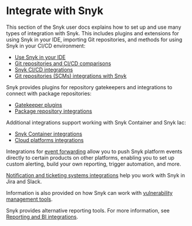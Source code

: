 # Integrate with Snyk

This section of the Snyk user docs explains how to set up and use many types of integration with Snyk.  This includes plugins and extensions for using Snyk in your IDE, importing Git repositories, and methods for using Snyk in your CI/CD environment:

* [Use Snyk in your IDE](../snyk-scm-ide-and-ci-cd-integrations/use-snyk-in-your-ide/)
* [Git repositories and CI/CD comparisons](../snyk-scm-ide-and-ci-cd-integrations/git-repository-and-ci-cd-integrations-comparisons.md)
* [Snyk CI/CD integrations](../snyk-scm-ide-and-ci-cd-integrations/snyk-ci-cd-integrations/)
* [Git repositories (SCMs) integrations with Snyk](../snyk-scm-ide-and-ci-cd-integrations/git-repositories-scms-integrations-with-snyk/)

Snyk provides plugins for repository gatekeepers and integrations to connect with package repositories:

* [Gatekeeper plugins](gatekeeper-plugins/)
* [Package repository integrations](../scan-using-snyk/snyk-open-source/scan-open-source-libraries-and-licenses/package-repository-integrations/)

Additional integrations support working with Snyk Container and Snyk Iac:

* [Snyk Container integrations](snyk-container-integrations/)
* [Cloud platforms integrations](cloud-platforms-integrations/)

Integrations for [event forwarding](event-forwarding/) allow you to push Snyk platform events directly to certain products on other platforms, enabling you to set up custom alerting, build your own reporting, trigger automation, and more.

[Notification and ticketing systems integrations](jira-and-slack-integrations/) help you work with Snyk in Jira and Slack.

Information is also provided on how Snyk can work with [vulnerability management tools](vulnerability-management-tools/).

Snyk provides alternative reporting tools. For more information, see [Reporting and BI integrations](../manage-risk/reporting/reporting-and-bi-integrations-snowflake-data-share.md).

